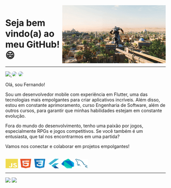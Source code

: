 <img src = "banner.gif" width = "325px" align = "right">

# Seja bem vindo(a) ao meu GitHub! 😄

---
<div align="left"> 
<a href="https://www.instagram.com/fcarrascozzo/" target="_blank"><img src="https://img.shields.io/badge/-Instagram-%23E4405F?style=for-the-badge&logo=instagram&logoColor=white"</a>
<a href="https://www.linkedin.com/in/fernandocarrascozzo/" target="_blank"><img src="https://img.shields.io/badge/-LinkedIn-%230077B5?style=for-the-badge&logo=linkedin&logoColor=white" style="border-radius: 30px" target="_blank"></a> 
<a href="https://steamcommunity.com/id/MysticSouls/" target="_blank"><img src="https://img.shields.io/badge/-Steam-black?style=for-the-badge&logo=Steam&logoColor=white" style="border-radius: 30px" target="_blank"></a> 
</div>

Olá, sou Fernando!

Sou um desenvolvedor mobile com experiência em Flutter, uma das tecnologias mais empolgantes para criar aplicativos incríveis. Além disso, estou em constante aprimoramento, curso Engenharia de Software, além de outros cursos, para garantir que minhas habilidades estejam em constante evolução.

Fora do mundo do desenvolvimento, tenho uma paixão por jogos, especialmente RPGs e jogos competitivos. Se você também é um entusiasta, que tal nos encontrarmos em uma partida?

Vamos nos conectar e colaborar em projetos empolgantes!

<div style="display: inline_block"><br>
  <img align="center" alt="Fernando-Js" height="30" width="40" src="https://raw.githubusercontent.com/devicons/devicon/master/icons/javascript/javascript-plain.svg">
  <img align="center" alt="Fernando-HTML" height="30" width="40" src="https://raw.githubusercontent.com/devicons/devicon/master/icons/html5/html5-original.svg">
  <img align="center" alt="Fernando-CSS" height="30" width="40" src="https://raw.githubusercontent.com/devicons/devicon/master/icons/css3/css3-original.svg">
  <img align="center" alt="Fernando-flutter" height="30" width="40" src="https://raw.githubusercontent.com/devicons/devicon/master/icons/flutter/flutter-original.svg">
  <img align="center" alt="Fernando-dart" height="30" width="40" src="https://raw.githubusercontent.com/devicons/devicon/master/icons/dart/dart-original.svg">
  <img align="center" alt="Fernando-mysql" height="30" width="40" src="https://raw.githubusercontent.com/devicons/devicon/master/icons/mysql/mysql-original.svg">
</div>

---

<div align = "left">
<img height = "250em" src="https://github-readme-stats.vercel.app/api/top-langs/?username=fcarrascozzo&show_icons=true&theme=dracula&count_private=true"/>
<img height = "250em" src="https://github-readme-stats.vercel.app/api?username=fcarrascozzo&show_icons=true&show_icons=true&theme=dracula&count_private=true" />
</div>

